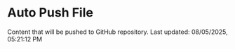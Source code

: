 # Auto Push File

Content that will be pushed to GitHub repository.
Last updated: 08/05/2025, 05:21:12 PM